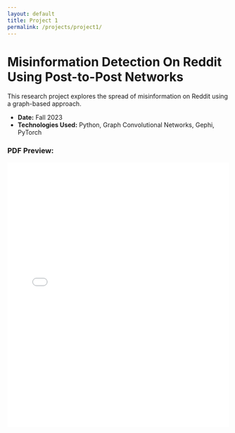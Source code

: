 ```yaml
---
layout: default
title: Project 1
permalink: /projects/project1/
---
```


# Misinformation Detection On Reddit Using Post-to-Post Networks

This research project explores the spread of misinformation on Reddit using a graph-based approach.

- **Date:** Fall 2023
- **Technologies Used:** Python, Graph Convolutional Networks, Gephi, PyTorch

### PDF Preview:

<iframe src="/assets/pdfs/divine_young_final_report.pdf" style="width:100%; height:600px;" frameborder="0"></iframe>
